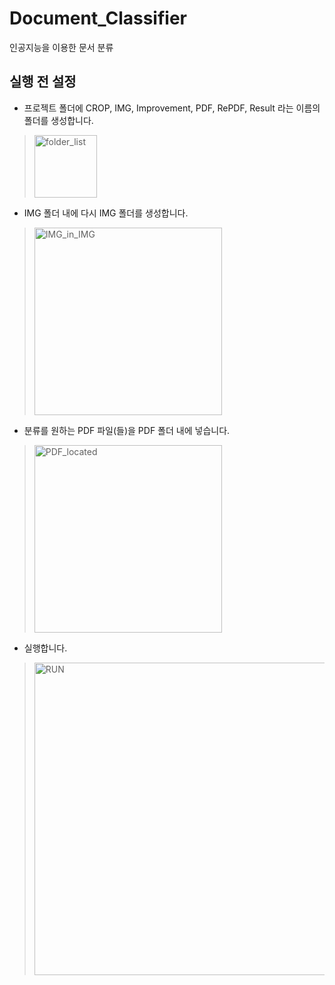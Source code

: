 # Document_Classifier
인공지능을 이용한 문서 분류

## 실행 전 설정
* 프로젝트 폴더에 CROP, IMG, Improvement, PDF, RePDF, Result 라는 이름의 폴더를 생성합니다.
> <img width="100" alt="folder_list" src="https://user-images.githubusercontent.com/37128456/79854198-0f522a00-8404-11ea-8c40-bf5ca8437045.png">

* IMG 폴더 내에 다시 IMG 폴더를 생성합니다.
> <img width="300" alt="IMG_in_IMG" src="https://user-images.githubusercontent.com/37128456/79854555-93a4ad00-8404-11ea-9b9a-14c1fb39da42.png">

* 분류를 원하는 PDF 파일(들)을 PDF 폴더 내에 넣습니다. 
> <img width="300" alt="PDF_located" src="https://user-images.githubusercontent.com/37128456/79853703-58ee4500-8403-11ea-9d2b-efda709286ba.png">

* 실행합니다.
> <img width="500" alt="RUN" src="https://user-images.githubusercontent.com/37128456/79853776-728f8c80-8403-11ea-9c16-a5ea34932e46.png">